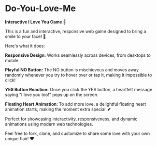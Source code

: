 # Do-You-Love-Me
**Interactive I Love You Game 💖**

This is a fun and interactive, responsive web game designed to bring a smile to your face! 🥰

Here's what it does:

**Responsive Design:** Works seamlessly across devices, from desktops to mobile.

**Playful NO Button:** The NO button is mischievous and moves away randomly whenever you try to hover over or tap it, making it impossible to click!

**YES Button Reaction:** Once you click the YES button, a heartfelt message saying "I love you too!" pops up on the screen.

**Floating Heart Animation:** To add more love, a delightful floating heart animation starts, making the moment extra special. 💕

Perfect for showcasing interactivity, responsiveness, and dynamic animations using modern web technologies.

Feel free to fork, clone, and customize to share some love with your own unique flair! ❤️ 

